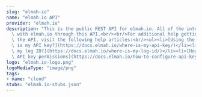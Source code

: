 ```yaml
---
slug: "elmah-io"
name: "elmah.io API"
provider: "elmah.io"
description: "This is the public REST API for elmah.io. All of the integrations communicates\
  \ with elmah.io through this API.<br/><br/>For additional help getting started with\
  \ the API, visit the following help articles:<br/><ul><li>[Using the REST API](https://docs.elmah.io/using-the-rest-api/)</li><li>[Where\
  \ is my API key?](https://docs.elmah.io/where-is-my-api-key/)</li><li>[Where is\
  \ my log ID?](https://docs.elmah.io/where-is-my-log-id/)</li><li>[How to configure\
  \ API key permissions](https://docs.elmah.io/how-to-configure-api-key-permissions/)</li></ul>"
logo: "elmah.io-logo.png"
logoMediaType: "image/png"
tags:
- name: "cloud"
stubs: "elmah.io-stubs.json"
---
```

